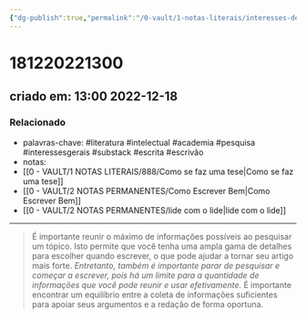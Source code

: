 ```yaml
---
{"dg-publish":true,"permalink":"/0-vault/1-notas-literais/interesses-de-pesquisa/e-importante-reunir-o-maximo-de-informacoes-possiveis-ao-pesquisar-um-topico/","tags":["literatura","intelectual","academia","pesquisa","interessesgerais","substack","escrita","escrivão"],"dgHomeLink":true,"dgShowLocalGraph":true,"dgShowFileTree":true,"dgEnableSearch":true}
---
```


# 181220221300
## criado em: 13:00 2022-12-18

### Relacionado
- palavras-chave: #literatura #intelectual #academia #pesquisa #interessesgerais #substack #escrita #escrivão 
- notas: 
- [[0 - VAULT/1 NOTAS LITERAIS/888/Como se faz uma tese\|Como se faz uma tese]]
- [[0 - VAULT/2 NOTAS PERMANENTES/Como Escrever Bem\|Como Escrever Bem]]
- [[0 - VAULT/2 NOTAS PERMANENTES/lide com o lide\|lide com o lide]]
---
>É importante reunir o máximo de informações possíveis ao pesquisar um tópico. Isto permite que você tenha uma ampla gama de detalhes para escolher quando escrever, o que pode ajudar a tornar seu artigo mais forte. *Entretanto, também é importante parar de pesquisar e começar a escrever, pois há um limite para a quantidade de informações que você pode reunir e usar efetivamente.* É importante encontrar um equilíbrio entre a coleta de informações suficientes para apoiar seus argumentos e a redação de forma oportuna.